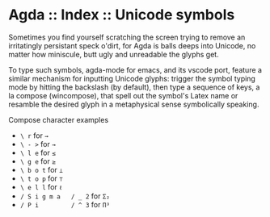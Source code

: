 # Agda :: Index :: Unicode symbols

Sometimes you find yourself scratching the screen trying to remove an irritatingly persistant speck o'dirt, for Agda is balls deeps into Unicode, no matter how miniscule, butt ugly and unreadable the glyphs get.

To type such symbols, agda-mode for emacs, and its vscode port, feature a similar mechanism for inputting Unicode glyphs: trigger the symbol typing mode by hitting the backslash (by default), then type a sequence of keys, a la compose (wincompose), that spell out the symbol's Latex name or resamble the desired glyph in a metaphysical sense symbolically speaking.

Compose character examples
- `\ r`     for `→`
- `\ - >`   for `→`
- `\ l e`   for `≤`
- `\ g e`   for `≥`
- `\ b o t` for `⊥`
- `\ t o p` for `⊤`
- `\ e l l` for `ℓ`
- `/ S i g m a   / _ 2` for `Σ₂`
- `/ P i         / ^ 3` for `Π³`
